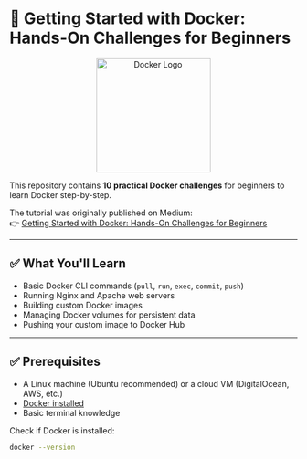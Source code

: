 # 🚀 Getting Started with Docker: Hands-On Challenges for Beginners

<p align="center">
  <img src="https://www.docker.com/wp-content/uploads/2022/03/vertical-logo-monochromatic.png" alt="Docker Logo" width="200"/>
</p>

This repository contains **10 practical Docker challenges** for beginners to learn Docker step-by-step.  

The tutorial was originally published on Medium:  
👉 [Getting Started with Docker: Hands-On Challenges for Beginners](https://medium.com/@oseweka1/getting-started-with-docker-hands-on-challenges-for-beginners-004844ee0ffa)

---

## ✅ What You'll Learn
- Basic Docker CLI commands (`pull`, `run`, `exec`, `commit`, `push`)
- Running Nginx and Apache web servers
- Building custom Docker images
- Managing Docker volumes for persistent data
- Pushing your custom image to Docker Hub

---

## ✅ Prerequisites

- A Linux machine (Ubuntu recommended) or a cloud VM (DigitalOcean, AWS, etc.)
- [Docker installed](https://docs.docker.com/engine/install/)
- Basic terminal knowledge

Check if Docker is installed:
```bash
docker --version
